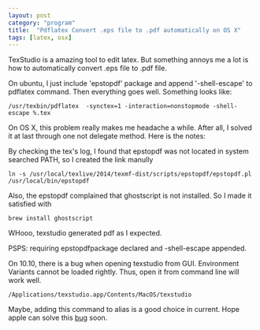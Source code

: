 ```yaml
---
layout: post
category: "program"
title:  "Pdflatex Convert .eps file to .pdf automatically on OS X"
tags: [latex, osx]
---
```


TexStudio is a amazing tool to edit latex. But something annoys me a lot is how to automatically convert .eps file to .pdf file. 

On ubuntu, I just include 'epstopdf' package and append '-shell-escape' to pdflatex command. Then everything goes well. Something looks like:

	/usr/texbin/pdflatex  -synctex=1 -interaction=nonstopmode -shell-escape %.tex

On OS X, this problem really makes me headache a while. After all, I solved it at last through one not delegate method. Here is the notes:

By checking the tex's log, I found that epstopdf was not located in system searched PATH, so I created the link manully

	ln -s /usr/local/texlive/2014/texmf-dist/scripts/epstopdf/epstopdf.pl /usr/local/bin/epstopdf
Also, the epstopdf complained that ghostscript is not installed. So I made it satisfied with

	brew install ghostscript
	
WHooo, texstudio generated pdf as I expected.

PSPS: requiring epstopdfpackage declared and -shell-escape appended.

On 10.10, there is a bug when opening texstudio from GUI. Environment Variants cannot be loaded rightly. Thus, open it from command line will work well.

	/Applications/texstudio.app/Contents/MacOS/texstudio
	
Maybe, adding this command to alias is a good choice in current. Hope apple can solve this [bug](https://code.google.com/p/mactlmgr/issues/detail?id=102) soon.